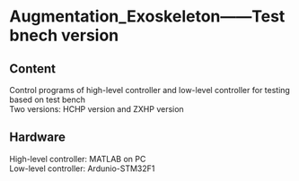 # Augmentation_Exoskeleton——Test bnech version
## Content
Control programs of high-level controller and low-level controller for testing based on test bench <br>
Two versions: HCHP version and ZXHP version
## Hardware
High-level controller: MATLAB on PC <br>
Low-level controller: Ardunio-STM32F1

